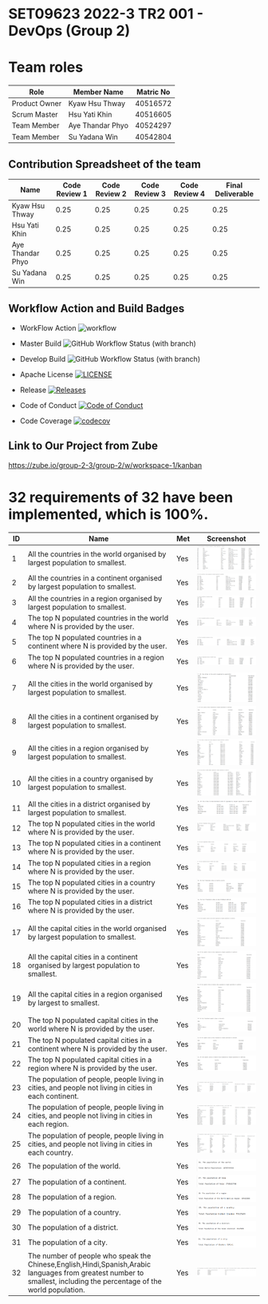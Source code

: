 
<h1>SET09623 2022-3 TR2 001 - DevOps (Group 2)</h1> 

# Team roles

| Role          | Member Name      | Matric No |
|---------------|------------------|-----------|
| Product Owner | Kyaw Hsu Thway   | 40516572  |
| Scrum Master  | Hsu Yati Khin    | 40516605  |
| Team Member   | Aye Thandar Phyo | 40524297  |
| Team Member   | Su Yadana Win    | 40542804  |

## Contribution Spreadsheet of the team
| Name | Code Review 1 | Code Review 2 | Code Review 3 | Code Review 4 | Final Deliverable |
|-----------|---------------|---------------|---------------|---------------|--|
| Kyaw Hsu Thway    | 0.25            | 0.25           | 0.25            | 0.25           | 0.25     |    
| Hsu Yati Khin     | 0.25            | 0.25           | 0.25            | 0.25           | 0.25     |    
| Aye Thandar Phyo  | 0.25            | 0.25           | 0.25            | 0.25           | 0.25     |     
| Su Yadana Win     | 0.25            | 0.25           | 0.25            | 0.25           | 0.25     |



## Workflow Action and Build Badges
* WorkFlow Action ![workflow](https://github.com/hsuyatikhin-alissa/group2/actions/workflows/main.yml/badge.svg)

* Master  Build  ![GitHub Workflow Status (with branch)](https://img.shields.io/github/actions/workflow/status/hsuyatikhin-alissa/group2/main.yml?branch=master)

* Develop  Build  ![GitHub Workflow Status (with branch)](https://img.shields.io/github/actions/workflow/status/hsuyatikhin-alissa/group2/main.yml?branch=develop)

* Apache License [![LICENSE](https://img.shields.io/github/license/hsuyatikhin-alissa/group2.svg?style=flat-square)](https://github.com/hsuyatikhin-alissa/group2/blob/master/LICENSE)

* Release [![Releases](https://img.shields.io/github/release/hsuyatikhin-alissa/group2/all.svg?style=flat-square)](https://github.com/hsuyatikhin-alissa/group2/releases)

* Code of Conduct [![Code of Conduct](https://img.shields.io/badge/code%20of-conduct-ff69b4.svg?style=flat)](https://github.com/hsuyatikhin-alissa/group2/blob/master/CodeOfConduct.md)

[//]: # (* Code Coverage [![codecov]&#40;https://codecov.io/gh/hsuyatikhin-alissa/group2/branch/master/graph/badge.svg?token=GR5UHCYCPW&#41;]&#40;https://app.codecov.io/gh/hsuyatikhin-alissa/group2/tree/master&#41;)

* Code Coverage [![codecov](https://codecov.io/gh/hsuyatikhin-alissa/group2/branch/master/graph/badge.svg?token=0B56AYPUB6)](https://codecov.io/gh/hsuyatikhin-alissa/group2/tree/master)

## Link to Our Project from Zube
https://zube.io/group-2-3/group-2/w/workspace-1/kanban

# 32 requirements of 32 have been implemented, which is 100%.
| ID | Name                                                                                                                                                                  | Met | Screenshot                   |
| --- |-----------------------------------------------------------------------------------------------------------------------------------------------------------------------| --- |------------------------------|
| 1 | All the countries in the world organised by largest population to smallest.                                                                                           | Yes | ![](screenshot/issue-1.png)  |
| 2 | All the countries in a continent organised by largest population to smallest.                                                                                         | Yes | ![](screenshot/issue-2.png)  |
| 3 | All the countries in a region organised by largest population to smallest.                                                                                            | Yes | ![](screenshot/issue-3.png)  |
| 4 | The top N populated countries in the world where N is provided by the user.                                                                                           | Yes | ![](screenshot/issue-4.png)  |
| 5 | The top N populated countries in a continent where N is provided by the user.                                                                                         | Yes | ![](screenshot/issue-5.png)  |
| 6 | The top N populated countries in a region where N is provided by the user.                                                                                            | Yes | ![](screenshot/issue-6.png)  |
| 7 | All the cities in the world organised by largest population to smallest.                                                                                              | Yes | ![](screenshot/issue-7.png)  |
| 8 | All the cities in a continent organised by largest population to smallest.                                                                                            | Yes | ![](screenshot/issue-8.png)  |
| 9 | All the cities in a region organised by largest population to smallest.                                                                                               | Yes | ![](screenshot/issue-9.png)  |
| 10 | All the cities in a country organised by largest population to smallest.                                                                                              | Yes | ![](screenshot/issue-10.png) |
| 11 | All the cities in a district organised by largest population to smallest.                                                                                             | Yes | ![](screenshot/issue-11.png) |
| 12 | The top N populated cities in the world where N is provided by the user.                                                                                              | Yes | ![](screenshot/issue-12.png) |
| 13 | The top N populated cities in a continent where N is provided by the user.                                                                                            | Yes | ![](screenshot/issue-13.png) |
| 14 | The top N populated cities in a region where N is provided by the user.                                                                                               | Yes | ![](screenshot/issue-14.png) |
| 15 | The top N populated cities in a country where N is provided by the user.                                                                                              | Yes | ![](screenshot/issue-15.png) |
| 16 | The top N populated cities in a district where N is provided by the user.                                                                                             | Yes | ![](screenshot/issue-16.png) |
| 17 | All the capital cities in the world organised by largest population to smallest.                                                                                      | Yes | ![](screenshot/issue-17.png) |
| 18 | All the capital cities in a continent organised by largest population to smallest.                                                                                    | Yes | ![](screenshot/issue-18.png) |
| 19 | All the capital cities in a region organised by largest to smallest.                                                                                                  | Yes | ![](screenshot/issue-19.png) |
| 20 | The top N populated capital cities in the world where N is provided by the user.                                                                                      | Yes | ![](screenshot/issue-20.png) |
| 21 | The top N populated capital cities in a continent where N is provided by the user.                                                                                    | Yes | ![](screenshot/issue-21.png) |
| 22 | The top N populated capital cities in a region where N is provided by the user.                                                                                       | Yes | ![](screenshot/issue-22.png) |
| 23 | The population of people, people living in cities, and people not living in cities in each continent.                                                                 | Yes | ![](screenshot/issue-23.png) |
| 24 | The population of people, people living in cities, and people not living in cities in each region.                                                                    | Yes | ![](screenshot/issue-24.png) |
| 25 | The population of people, people living in cities, and people not living in cities in each country.                                                                   | Yes | ![](screenshot/issue-25.png) |
| 26 | The population of the world.                                                                                                                                          | Yes | ![](screenshot/issue-26.png) |
| 27 | The population of a continent.                                                                                                                                        | Yes | ![](screenshot/issue-27.png) |
| 28 | The population of a region.                                                                                                                                           | Yes | ![](screenshot/issue-28.png) |
| 29 | The population of a country.                                                                                                                                          | Yes | ![](screenshot/issue-29.png) |
| 30 | The population of a district.                                                                                                                                         | Yes | ![](screenshot/issue-30.png) |
| 31 | The population of a city.                                                                                                                                             | Yes | ![](screenshot/issue-31.png) |
| 32 | The number of people who speak the Chinese,English,Hindi,Spanish,Arabic languages from greatest number to smallest, including the percentage of the world population. | Yes | ![](screenshot/issue-32.png) |



